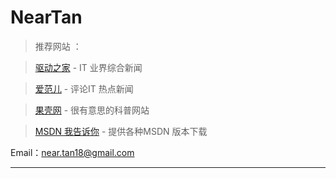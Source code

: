 NearTan
==========
>推荐网站 ：

>
>	[驱动之家][1] - IT 业界综合新闻

>	[爱范儿][2] - 评论IT 热点新闻

>	[果壳网][3] - 很有意思的科普网站

>	[MSDN 我告诉你][4] - 提供各种MSDN 版本下载

Email：[near.tan18@gmail.com][5]

--------------------------------------------------------------------------------
[1]:http://www.mydrivers.com/
[2]:http://www.ifanr.com/
[3]:http://www.guokr.com/
[4]:http://msdn.itellyou.cn/?lang=zh-cn/
[5]:near.tan18@gmail.com